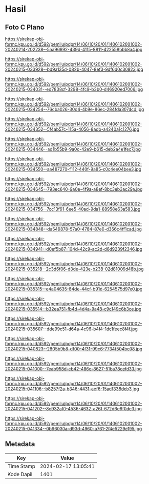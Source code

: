 # Hasil

## Foto C Plano

https://sirekap-obj-formc.kpu.go.id/d592/pemilu/pdpr/14/06/10/20/01/1406102001002-20240214-202238--5aa96992-439d-4115-8811-422558bbb8a4.jpg

https://sirekap-obj-formc.kpu.go.id/d592/pemilu/pdpr/14/06/10/20/01/1406102001002-20240215-033928--bd9a135d-082b-4047-8ef3-9df6d0c30823.jpg

https://sirekap-obj-formc.kpu.go.id/d592/pemilu/pdpr/14/06/10/20/01/1406102001002-20240215-034031--ed7838cf-3298-4fc9-b3b0-d46920ed7006.jpg

https://sirekap-obj-formc.kpu.go.id/d592/pemilu/pdpr/14/06/10/20/01/1406102001002-20240215-034254--76cba026-30d4-4b9e-86ec-284fda307dcd.jpg

https://sirekap-obj-formc.kpu.go.id/d592/pemilu/pdpr/14/06/10/20/01/1406102001002-20240215-034352--5f4ab57c-115a-4056-8adb-a4240a1c1276.jpg

https://sirekap-obj-formc.kpu.go.id/d592/pemilu/pdpr/14/06/10/20/01/1406102001002-20240215-034446--ad1b55b9-9a0c-42e9-b615-deb2a4e1fec7.jpg

https://sirekap-obj-formc.kpu.go.id/d592/pemilu/pdpr/14/06/10/20/01/1406102001002-20240215-034550--aa487270-f112-440f-9a85-c0c4ee04bee3.jpg

https://sirekap-obj-formc.kpu.go.id/d592/pemilu/pdpr/14/06/10/20/01/1406102001002-20240215-034645--793ec640-9a0e-4f9a-a8ef-8bc3eb3ac29a.jpg

https://sirekap-obj-formc.kpu.go.id/d592/pemilu/pdpr/14/06/10/20/01/1406102001002-20240215-034756--7cc13f91-6ee5-40ad-9da1-88958e63a583.jpg

https://sirekap-obj-formc.kpu.go.id/d592/pemilu/pdpr/14/06/10/20/01/1406102001002-20240215-034848--da549878-57a0-4784-87e0-d356c4ff1cad.jpg

https://sirekap-obj-formc.kpu.go.id/d592/pemilu/pdpr/14/06/10/20/01/1406102001002-20240215-034941--d0ef5b87-104d-42c9-ac2d-d6d9239f2346.jpg

https://sirekap-obj-formc.kpu.go.id/d592/pemilu/pdpr/14/06/10/20/01/1406102001002-20240215-035218--2c3d6f06-d3de-423e-b238-02d81009d48b.jpg

https://sirekap-obj-formc.kpu.go.id/d592/pemilu/pdpr/14/06/10/20/01/1406102001002-20240215-035315--e4a04635-84de-44cf-b91d-6254575d97e0.jpg

https://sirekap-obj-formc.kpu.go.id/d592/pemilu/pdpr/14/06/10/20/01/1406102001002-20240215-035514--b32ea751-fb4d-4d4a-9a48-c9c149c6b3ce.jpg

https://sirekap-obj-formc.kpu.go.id/d592/pemilu/pdpr/14/06/10/20/01/1406102001002-20240215-035607--dde99c51-d64a-4c96-b4f4-1dc1feec8f4f.jpg

https://sirekap-obj-formc.kpu.go.id/d592/pemilu/pdpr/14/06/10/20/01/1406102001002-20240215-040823--2805b9b8-df00-4f31-99c6-7734f504bc08.jpg

https://sirekap-obj-formc.kpu.go.id/d592/pemilu/pdpr/14/06/10/20/01/1406102001002-20240215-041000--7eab958d-cb42-486c-8627-51ba78cefd33.jpg

https://sirekap-obj-formc.kpu.go.id/d592/pemilu/pdpr/14/06/10/20/01/1406102001002-20240215-041106--b8257f2a-b346-4431-aef6-15adf338deb3.jpg

https://sirekap-obj-formc.kpu.go.id/d592/pemilu/pdpr/14/06/10/20/01/1406102001002-20240215-041202--8c932af0-4536-4632-a26f-672d6e6f0de3.jpg

https://sirekap-obj-formc.kpu.go.id/d592/pemilu/pdpr/14/06/10/20/01/1406102001002-20240215-041334--0b96030a-d93d-4960-a761-2f4e5229e195.jpg


## Metadata

| Key        | Value               |
| ---------- | ------------------- |
| Time Stamp | 2024-02-17 13:05:41 |
| Kode Dapil | 1401                |



